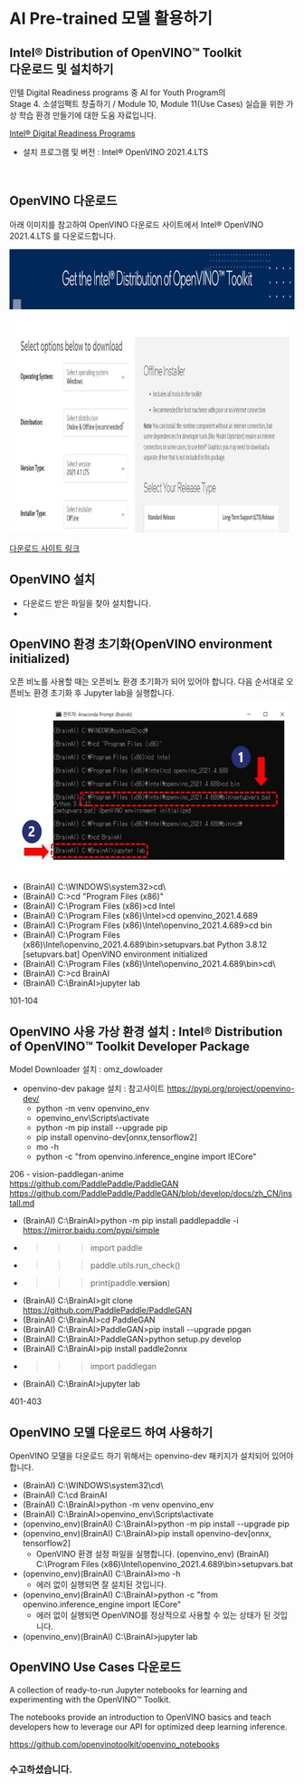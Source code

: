 # AI Pre-trained 모델 활용하기
## Intel® Distribution of OpenVINO™ Toolkit  <br> 다운로드 및 설치하기      

  인텔 Digital Readiness programs 중 AI for Youth Program의 <br>
  Stage 4. 소셜임팩트 창출하기 / Module 10, Module 11(Use Cases) 실습을 위한 가상 학습 환경 만들기에 대한 도움 자료입니다. 
  
  <a href="https://www.intel.com/content/www/us/en/corporate/artificial-intelligence/digital-readiness-home.html" target="_blank"> Intel® Digital Readiness Programs </a> <br>
  
 - 설치 프로그램 및 버전 : Intel® OpenVINO 2021.4.LTS    
  <br>

## OpenVINO 다운로드 
  
  아래 이미지를 참고하여 OpenVINO 다운로드 사이트에서 Intel® OpenVINO 2021.4.LTS 를 다운로드합니다.
  
  <img src="https://github.com/BrainAI-Lab/openvino/blob/main/openvino-2021.4.lts.JPG" style="width:1400px;height:500px;">

  <a href="https://www.intel.com/content/www/us/en/developer/tools/openvino-toolkit-download.html?operatingsystem=window&distributions=webdownload&version=2021%204.1%20LTS&options=offline" target="_blank"> 다운로드 사이트 링크 </a>
  
## OpenVINO 설치

 - 다운로드 받은 파일을 찾아 설치합니다.
 - 


## OpenVINO 환경 초기화(OpenVINO environment initialized)

   오픈 비노를 사용할 때는 오픈비노 환경 초기화가 되어 있어야 합니다. 다음 순서대로 오픈비노 환경 초기화 후 Jupyter lab을 실행합니다.
 <img src="https://github.com/BrainAI-Lab/openvino/blob/main/openvino-2021.4.lts-01.JPG" style="width:586px;height:307px;">
 
 - (BrainAI) C:\WINDOWS\system32>cd\
 - (BrainAI) C:\>cd "Program Files (x86)"
 - (BrainAI) C:\Program Files (x86)>cd Intel
 - (BrainAI) C:\Program Files (x86)\Intel>cd openvino_2021.4.689
 - (BrainAI) C:\Program Files (x86)\Intel\openvino_2021.4.689>cd bin
 - (BrainAI) C:\Program Files (x86)\Intel\openvino_2021.4.689\bin>setupvars.bat
    Python 3.8.12
    [setupvars.bat] OpenVINO environment initialized    
 - (BrainAI) C:\Program Files (x86)\Intel\openvino_2021.4.689\bin>cd\
 - (BrainAI) C:\>cd BrainAI
 - (BrainAI) C:\BrainAI>jupyter lab

 
101-104
## OpenVINO 사용 가상 환경 설치 : Intel® Distribution of OpenVINO™ Toolkit Developer Package
   Model Downloader 설치 : omz_dowloader
 - openvino-dev pakage 설치 : 참고사이트 https://pypi.org/project/openvino-dev/ <br>
   * python -m venv openvino_env <br>
   * openvino_env\Scripts\activate <br>
   * python -m pip install --upgrade pip <br>
   * pip install openvino-dev[onnx,tensorflow2] <br>
   * mo -h  <br>
   * python -c "from openvino.inference_engine import IECore" 


206 - vision-paddlegan-anime
https://github.com/PaddlePaddle/PaddleGAN
https://github.com/PaddlePaddle/PaddleGAN/blob/develop/docs/zh_CN/install.md

 - (BrainAI) C:\BrainAI>python -m pip install paddlepaddle -i https://mirror.baidu.com/pypi/simple
 - >>> import paddle
 - >>> paddle.utils.run_check()
 - >>> print(paddle.__version__)
 - (BrainAI) C:\BrainAI>git clone https://github.com/PaddlePaddle/PaddleGAN
 - (BrainAI) C:\BrainAI>cd PaddleGAN
 - (BrainAI) C:\BrainAI>PaddleGAN>pip install --upgrade ppgan
 - (BrainAI) C:\BrainAI>PaddleGAN>python setup.py develop
 - (BrainAI) C:\BrainAI>pip install paddle2onnx
 -  >>> import paddlegan
 - (BrainAI) C:\BrainAI>jupyter lab 


 
401-403
## OpenVINO 모델 다운로드 하여 사용하기

  OpenVINO 모델을 다운로드 하기 위해서는 openvino-dev 패키지가 설치되어 있어야 합니다. 

 - (BrainAI) C:\WINDOWS\system32\cd\
 - (BrainAI) C:\cd BrainAI
 - (BrainAI) C:\BrainAI>python -m venv openvino_env
 - (BrainAI) C:\BrainAI>openvino_env\Scripts\activate
 - (openvino_env)(BrainAI) C:\BrainAI>python -m pip install --upgrade pip
 - (openvino_env)(BrainAI) C:\BrainAI>pip install openvino-dev[onnx, tensorflow2]
   * OpenVINO 환경 설정 파일을 실행합니다. (openvino_env) (BrainAI) C:\Program Files (x86)\Intel\openvino_2021.4.689\bin>setupvars.bat
 - (openvino_env)(BrainAI) C:\BrainAI>mo -h
   * 에러 없이 실행되면 잘 설치된 것입니다.
 - (openvino_env)(BrainAI) C:\BrainAI>python -c "from openvino.inference_engine import IECore" 
   * 에러 없이 실행되면 OpenVINO를 정상적으로 사용할 수 있는 상태가 된 것입니다.
 - (openvino_env)(BrainAI) C:\BrainAI>jupyter lab


## OpenVINO Use Cases 다운로드 

  A collection of ready-to-run Jupyter notebooks for learning and experimenting with the OpenVINO™ Toolkit. 
  
  The notebooks provide an introduction to OpenVINO basics and teach developers how to leverage our API for optimized deep learning inference.
  
  https://github.com/openvinotoolkit/openvino_notebooks
  
  
### 수고하셨습니다.
  
 
